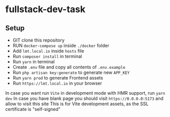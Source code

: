 # fullstack-dev-task

## Setup

- GIT clone this repository
- RUN `docker-compose up` inside `./docker` folder
- Add `lmt.local.io` inside `hosts` file
- Run `composer install` in terminal
- Run `yarn` in terminal
- Create `.env` file and copy all contents of `.env.example`
- Run `php artisan key:generate` to generate new `APP_KEY`
- Run `yarn prod` to generate Frontend assets
- Run `https://lmt.local.io` in your browser

In case you want run `Vite` in development mode with HMR support, run `yarn dev`
In case you have blank page you should visit `https://0.0.0.0:5173` and allow to visit this site
This is for Vite development assets, as the SSL certificate is "self-signed"

